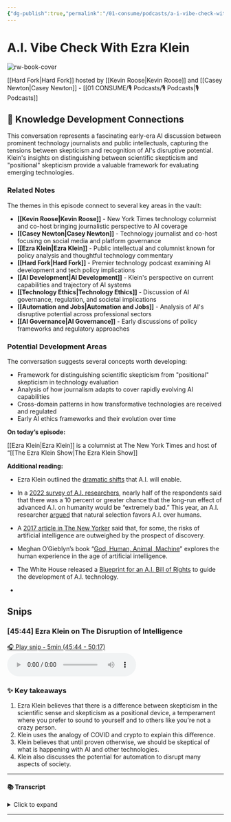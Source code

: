 ```yaml
---
{"dg-publish":true,"permalink":"/01-consume/podcasts/a-i-vibe-check-with-ezra-klein/","title":"A.I. Vibe Check With Ezra Klein","tags":["podcasts","artificial-intelligence","ai-development","technology-ethics","automation","future-of-work","ai-governance"]}
---
```


# A.I. Vibe Check With Ezra Klein

![rw-book-cover](https://wsrv.nl/?url=https%3A%2F%2Fimage.simplecastcdn.com%2Fimages%2F4105a47a-42e5-4ccc-887a-832af7989986%2F23965394-f5e4-4fdb-b150-639f4910353e%2F3000x3000%2Fnyt-hf-album-art-3000-2.jpg%3Faid%3Drss_feed&w=300&h=300)

[[Hard Fork\|Hard Fork]] hosted by [[Kevin Roose\|Kevin Roose]] and [[Casey Newton\|Casey Newton]] - [[01 CONSUME/🎙️ Podcasts/🎙️ Podcasts\|🎙️ Podcasts]]

## 🧠 Knowledge Development Connections

This conversation represents a fascinating early-era AI discussion between prominent technology journalists and public intellectuals, capturing the tensions between skepticism and recognition of AI's disruptive potential. Klein's insights on distinguishing between scientific skepticism and "positional" skepticism provide a valuable framework for evaluating emerging technologies.

### Related Notes

The themes in this episode connect to several key areas in the vault:

- **[[Kevin Roose\|Kevin Roose]]** - New York Times technology columnist and co-host bringing journalistic perspective to AI coverage
- **[[Casey Newton\|Casey Newton]]** - Technology journalist and co-host focusing on social media and platform governance
- **[[Ezra Klein\|Ezra Klein]]** - Public intellectual and columnist known for policy analysis and thoughtful technology commentary
- **[[Hard Fork\|Hard Fork]]** - Premier technology podcast examining AI development and tech policy implications
- **[[AI Development\|AI Development]]** - Klein's perspective on current capabilities and trajectory of AI systems
- **[[Technology Ethics\|Technology Ethics]]** - Discussion of AI governance, regulation, and societal implications
- **[[Automation and Jobs\|Automation and Jobs]]** - Analysis of AI's disruptive potential across professional sectors
- **[[AI Governance\|AI Governance]]** - Early discussions of policy frameworks and regulatory approaches

### Potential Development Areas

The conversation suggests several concepts worth developing:
- Framework for distinguishing scientific skepticism from "positional" skepticism in technology evaluation
- Analysis of how journalism adapts to cover rapidly evolving AI capabilities
- Cross-domain patterns in how transformative technologies are received and regulated
- Early AI ethics frameworks and their evolution over time

**On today’s episode:**

[[Ezra Klein\|Ezra Klein]] is a columnist at The New York Times and host of “[[The Ezra Klein Show\|The Ezra Klein Show]]
    

**Additional reading:**

- Ezra Klein outlined the [dramatic shifts](https://www.nytimes.com/2023/03/12/opinion/chatbots-artificial-intelligence-future-weirdness.html) that A.I. will enable.
    
- In a [2022 survey of A.I. researchers](https://aiimpacts.org/2022-expert-survey-on-progress-in-ai/#Chance_that_the_intelligence_explosion_argument_is_about_right), nearly half of the respondents said that there was a 10 percent or greater chance that the long-run effect of advanced A.I. on humanity would be “extremely bad.” This year, an A.I. researcher [argued](https://arxiv.org/abs/2303.16200) that natural selection favors A.I. over humans.
    
- A [2017 article in The New Yorker](https://www.newyorker.com/magazine/2017/04/03/ai-versus-md) said that, for some, the risks of artificial intelligence are outweighed by the prospect of discovery.
    
- Meghan O’Gieblyn’s book “[God, Human, Animal, Machine](https://www.penguinrandomhouse.com/books/567075/god-human-animal-machine-by-meghan-ogieblyn/)” explores the human experience in the age of artificial intelligence.
    
- The White House released a [Blueprint for an A.I. Bill of Rights](https://www.whitehouse.gov/ostp/ai-bill-of-rights/) to guide the development of A.I. technology.
- 


## Snips


### [45:44] Ezra Klein on The Disruption of Intelligence 


[🎧 Play snip - 5min️ (45:44 - 50:17)](https://share.snipd.com/snip/fc7415eb-8c6c-491c-92c6-3b11572020f1)
<audio controls> <source src="https://dts.podtrac.com/redirect.mp3/chrt.fm/track/8DB4DB/pdst.fm/e/pfx.vpixl.com/6qj4J/nyt.simplecastaudio.com/3e43d072-f8a5-430f-bc8e-4c70aafdf3c7/episodes/06153197-a9a7-48c4-9a15-b9c3af49cf21/audio/128/default.mp3?aid=rss_feed&awCollectionId=3e43d072-f8a5-430f-bc8e-4c70aafdf3c7&awEpisodeId=06153197-a9a7-48c4-9a15-b9c3af49cf21&feed=l2i9YnTd#t=45:44,50:17"> </audio>




### ✨ Key takeaways
1. Ezra Klein believes that there is a difference between skepticism in the scientific sense and skepticism as a positional device, a temperament where you prefer to sound to yourself and to others like you're not a crazy person.
2. Klein uses the analogy of COVID and crypto to explain this difference.
3. Klein believes that until proven otherwise, we should be skeptical of what is happening with AI and other technologies.
4. Klein also discusses the potential for automation to disrupt many aspects of society.


---




#### 📚 Transcript
<details>
<summary>Click to expand</summary>
<blockquote><b>Speaker 1</b><br/><br/>Maybe the way I'd say this is that I think that there is a difference between skepticism in the scientific sense where you're bringing a critical intelligence to bear on information Coming into your system and skepticism as a positional device, a kind of temperament where you prefer to sound to yourself and to others like you're not a crazy person, which is very Alluring. Look, one of the ways I've tried to talk about this is using the analogies of COVID and crypto. And I remember periods early on in COVID, where I was on the phone with my family and I was saying, you all have to go buy toilet paper right now. And I was talking to them about a trip and I was like, we're going to come see in three weeks. I'm like, you're not going to come see me in three weeks. In three weeks, you will not be going anywhere. You need to listen to me. And it was really hard. You sounded really weird. And I was not by any means of the first person alert to COVID, but I am a journalist and I did begin to see what was coming a little bit earlier than others in my life. And one lesson of that to me was that tomorrow will not always be like today. So that that also should not become a positioning device. I think there are people who are always telling you tomorrow will not be like today. So then I think about crypto. And I mean, we were all here in the long ago year of 2021 when that was on the rise. And you'd have these conversations with people and you'd have to ask yourself, does any of this make sense exactly that there's a lot of money here. A lot of smart people are filtering into this world. I take seriously that smart people think this is going to change everything. It's going to be how we do governance and identity and socializing. And they have all these complicated plans for how it will place everything or up and everything in my life. But what evidence is there that any of this is true? What can I see? What can I feel? What can I touch? And it was endlessly a technology looking for a practical use case. There was money in it. But what was it changing? Nothing. And so my take on crypto was until proven otherwise, like I'm going to be skeptical of this. You need to prove to me this will change something before I believe you that it will change everything. And one of the points I'm making that call about AI is that I just think you have to take seriously what is happening now to believe that something quite profound is going on. I think you can look at the people who already have profound relationships with the replicas. I think that you can look at automation, which has already put people out of work. I think to my point that a world populated by things that feel to us like intelligence, if you believe my view that that is one of the profound disruptions here, that has already happened. It happened to you with Sydney. We already know that militaries and police systems are using these. So you don't even really have to believe the systems are going to get any better than they currently are. If we did, not just pause, but stop at something the level of GPT for and just took 15 years to figure out every way we could tune and retune it and filter it into new areas. Imagine you retrain the model just to be a lawyer, right? Instead of it having a generalized training system, it was trained to be a lawyer. That'd be very disruptive to legal profession. How disruptive would depend on regulations, but I think the capability is already there to automate a huge amount of contracting.</blockquote><br/><blockquote><b>Speaker 2</b><br/><br/>They don't have to be sentient to be civilization altering. I just don't think you need a radical view on the future to think this is pretty profound.</blockquote><br/><blockquote><b>Speaker 1</b><br/><br/>Totally.</blockquote><br/><blockquote><b>Speaker 4</b><br/><br/>Well, Ezra, we're going to have to ask you to stop generating. The token generating machine is off. Ezra Klein, thanks for coming.</blockquote><br/><blockquote><b>Speaker 1</b><br/><br/>Thanks so much, Ezra. Have a good day.</blockquote><br/><blockquote><b>Speaker 5</b><br/><br/>All right.</blockquote><br/><blockquote><b>Speaker 2</b><br/><br/>That's enough talk about AI and existential risk and societal adaptation. It's time to talk about something much more important than any of those things. There's me. Oh, my God. Get on your phone. Get on your stuff, Bruce. When we come back, we're going to talk about my quest for phone positivity and why I'm breaking my phone out of phone jail.</blockquote><br/><blockquote><b>Speaker 5</b><br/><br/>This is a long way of saying we're going to talk about how I was right.</blockquote>
</details>



---


